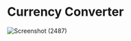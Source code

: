 # Currency Converter

![Screenshot (2487)](https://github.com/gautamkhaire/Currency-Converter/assets/85440675/7e3d12b1-2ff9-42b9-8937-79977aa96683)

